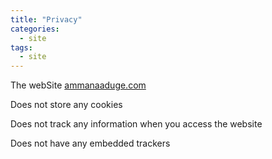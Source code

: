 ```yaml
---
title: "Privacy"
categories:
  - site
tags:
  - site
---
```



The webSite [ammanaaduge.com](ammanaaduge.com)

Does not store any cookies

Does not track any information when you access the website

Does not have any embedded trackers
